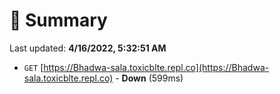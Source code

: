 # 📖 Summary
Last updated: **4/16/2022, 5:32:51 AM**

- `GET` [https://Bhadwa-sala.toxicblte.repl.co](https://Bhadwa-sala.toxicblte.repl.co) - **Down** (599ms)
